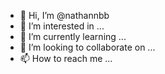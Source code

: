 - 👋 Hi, I’m @nathannbb
- 👀 I’m interested in ...
- 🌱 I’m currently learning ...
- 💞️ I’m looking to collaborate on ...
- 📫 How to reach me ...

<!---
nathannbb/nathannbb is a ✨ special ✨ repository because its `README.md` (this file) appears on your GitHub profile.
You can click the Preview link to take a look at your changes.
--->
